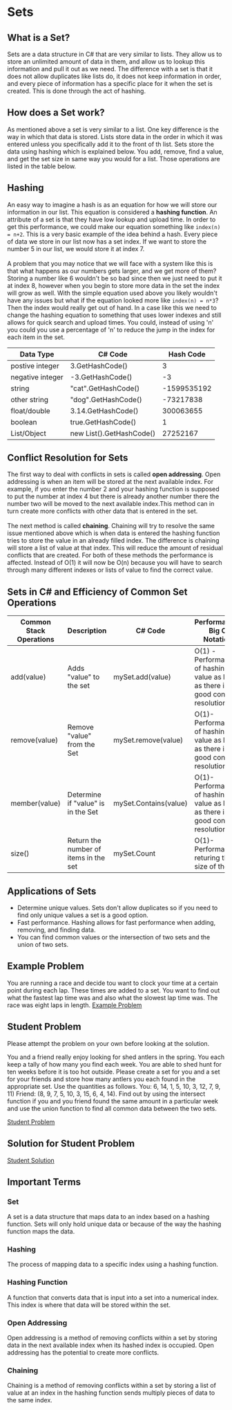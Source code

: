 # Sets
## What is a Set?
Sets are a data structure in C# that are very similar to lists. They allow us to store an unlimited amount of data in them, and allow us to lookup this information and pull it out as we need. The difference with a  set is that it does not allow duplicates like lists do, it does not keep information in order, and every piece of information has a specific place for it when the set is created. This is done through the act of hashing.
## How does a Set work?
As mentioned above a set is very similar to a list. One key difference is the way in which that data is stored. Lists store data in the order in which it was entered unless you specifically add it to the front of th list. Sets store the data using hashing which is explained below. You add, remove, find a value, and get the set size in same way you would for a list. Those operations are listed in the table below.
## Hashing
An easy way to imagine a hash is as an equation for how we will store our information in our list. This equation is considered a **hashing function**. An attribute of a set is that they have low lookup and upload time. In order to get this performance, we could make our equation something like `index(n) = n+2`. This is a very basic example of the idea behind a hash. Every piece of data we store in our list now has a set index. If we want to store the number 5 in our list, we would store it at index 7.
</br></br>
A problem that you may notice that we will face with a system like this is that what happens as our numbers gets larger, and we get more of them? Storing a number like 6 wouldn't be so bad since then we just need to put it at index 8, however when you begin to store more data in the set the index will grow as well. With the simple equation used above you likely wouldn't have any issues but what if the equation looked more like `index(n) = n*3`? Then the index would really get out of hand. In a case like this we need to change the hashing equation to something that uses lower indexes and still allows for quick search and upload times. You could, instead of using 'n' you could you use a percentage of 'n' to reduce the jump in the index for each item in the set.


| Data Type        | C# Code             | Hash Code   |
|------------------|---------------------|-------------|
| postive integer  | 3.GetHashCode()     | 3           |
| negative integer | -3.GetHashCode()    | -3          |
| string           | "cat".GetHashCode() | -1599535192 |
| other string     | "dog".GetHashCode() | -73217838 |
|float/double | 3.14.GetHashCode() | 300063655 |
| boolean | true.GetHashCode() | 1 |
| List/Object | new List<string>().GetHashCode() | 27252167|

## Conflict Resolution for Sets
The first way to deal with conflicts in sets is called **open addressing**. Open addressing is when an item will be stored at the next available index. For example, if you enter the number 2 and your hashing function is supposed to put the number at index 4 but there is already another number there the number two will be moved to the next available index.This method can in turn create more conflicts with other data that is entered in the set.
</br></br>
The next method is called **chaining**. Chaining will try to resolve the same issue mentioned above which is when data is entered the hashing function tries to store the value in an already filled index. The difference is chaining will store a list of value at that index. This will reduce the amount of residual conflicts that are created. For both of these methods the performance is affected. Instead of O(1) it will now be O(n) because you will have to search through many different indexes or lists of value to find the correct value.

## Sets in C# and Efficiency of Common Set Operations
| Common Stack Operations | Description                           | C# Code               | Performance/ Big O Notation                                                          |
|-------------------------|---------------------------------------|-----------------------|--------------------------------------------------------------------------------------|
| add(value)              | Adds "value" to the set               | mySet.add(value)      | O(1) - Performance of hashing the value as long as there is good confilct resolution |
| remove(value)           | Remove "value" from the Set           | mySet.remove(value)   | O(1)- Performance of hashing the value as long as there is good confilct resolution  |
| member(value)           | Determine if "value" is in the Set    | mySet.Contains(value) | O(1)- Performance of hashing the value as long as there is good confilct resolution  |
| size()                  | Return the number of items in the set | mySet.Count           | O(1)- Performance returing the size of the set                                       |

## Applications of Sets
* Determine unique values. Sets don't allow duplicates so if you need to find only unique values a set is a good option.
* Fast performance. Hashing allows for fast performance when adding, removing, and finding data.
* You can find common values or the intersection of two sets and the union of two sets.

## Example Problem
You are running a race and decide tou want to clock your time at a certain point during each lap. These times are added to a set. You want to find out what the fastest lap time was and also what the slowest lap time was. The race was eight laps in length.
[Example Problem](ds2-example)

## Student Problem
Please attempt the problem on your own before looking at the solution.

You and a friend really enjoy looking for shed antlers in the spring. You each keep a tally of how many you find each week. You are able to shed hunt for ten weeks before it is too hot outside. 
Please create a set for you and a set for your friends and store how many antlers you each found in the appropriate set. Use the quantities as follows. You: 6, 14, 1, 5, 10, 3, 12, 7, 9, 11) Friend: (8, 9, 7, 5, 10, 3, 15, 6, 4, 14).
Find out by using the intersect function if you and you friend found the same amount in a particular week and use the union function to find all common data between the two sets.

[Student Problem](ds2-problem)


## Solution for Student Problem
[Student Solution](ds2-solution)

## Important Terms
### Set
A set is a data structure that maps data to an index based on a hashing function. Sets will only hold unique data or because of the way the hashing function maps the data.
### Hashing
The process of mapping data to a specific index using a hashing function.
### Hashing Function
A function that converts data that is input into a set into a numerical index. This index is where that data will be stored within the set.
### Open Addressing
Open addressing is a method of removing conflicts within a set by storing data in the next available index when its hashed index is occupied. Open addressing has the potential to create more conflicts.
### Chaining
Chaining is a method of removing conflicts within a set by storing a list of value at an index in the hashing function sends multiply pieces of data to the same index.